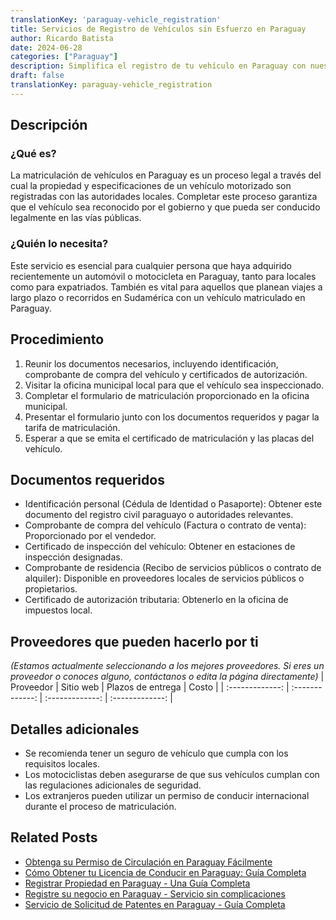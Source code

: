 ```yaml
---
translationKey: 'paraguay-vehicle_registration'
title: Servicios de Registro de Vehículos sin Esfuerzo en Paraguay
author: Ricardo Batista
date: 2024-06-28
categories: ["Paraguay"]
description: Simplifica el registro de tu vehículo en Paraguay con nuestra guía paso a paso. Asegúrate de que tu coche o motocicleta cumpla con las leyes locales.
draft: false
translationKey: paraguay-vehicle_registration
---
```


## Descripción
### ¿Qué es?
La matriculación de vehículos en Paraguay es un proceso legal a través del cual la propiedad y especificaciones de un vehículo motorizado son registradas con las autoridades locales. Completar este proceso garantiza que el vehículo sea reconocido por el gobierno y que pueda ser conducido legalmente en las vías públicas.

### ¿Quién lo necesita?
Este servicio es esencial para cualquier persona que haya adquirido recientemente un automóvil o motocicleta en Paraguay, tanto para locales como para expatriados. También es vital para aquellos que planean viajes a largo plazo o recorridos en Sudamérica con un vehículo matriculado en Paraguay.

## Procedimiento

1. Reunir los documentos necesarios, incluyendo identificación, comprobante de compra del vehículo y certificados de autorización.
2. Visitar la oficina municipal local para que el vehículo sea inspeccionado.
3. Completar el formulario de matriculación proporcionado en la oficina municipal.
4. Presentar el formulario junto con los documentos requeridos y pagar la tarifa de matriculación.
5. Esperar a que se emita el certificado de matriculación y las placas del vehículo.

## Documentos requeridos

- Identificación personal (Cédula de Identidad o Pasaporte): Obtener este documento del registro civil paraguayo o autoridades relevantes.
- Comprobante de compra del vehículo (Factura o contrato de venta): Proporcionado por el vendedor.
- Certificado de inspección del vehículo: Obtener en estaciones de inspección designadas.
- Comprobante de residencia (Recibo de servicios públicos o contrato de alquiler): Disponible en proveedores locales de servicios públicos o propietarios.
- Certificado de autorización tributaria: Obtenerlo en la oficina de impuestos local.

## Proveedores que pueden hacerlo por ti
_(Estamos actualmente seleccionando a los mejores proveedores. Si eres un proveedor o conoces alguno, contáctanos o edita la página directamente)_
| Proveedor      |     Sitio web   |     Plazos de entrega    |       Costo      |
| :-------------: | :-------------: |  :-------------: | :-------------: |

## Detalles adicionales

- Se recomienda tener un seguro de vehículo que cumpla con los requisitos locales.
- Los motociclistas deben asegurarse de que sus vehículos cumplan con las regulaciones adicionales de seguridad.
- Los extranjeros pueden utilizar un permiso de conducir internacional durante el proceso de matriculación.


## Related Posts

- [Obtenga su Permiso de Circulación en Paraguay Fácilmente](https://tramitit.com/es/guides/paraguay/permiso_de_circulación/)
- [Cómo Obtener tu Licencia de Conducir en Paraguay: Guía Completa](https://tramitit.com/es/guides/paraguay/licencia_de_conducir/)
- [Registrar Propiedad en Paraguay - Una Guía Completa](https://tramitit.com/es/guides/paraguay/registro_de_propiedad/)
- [Registre su negocio en Paraguay - Servicio sin complicaciones](https://tramitit.com/es/guides/paraguay/inscripción_en_el_registro_de_comercio/)
- [Servicio de Solicitud de Patentes en Paraguay - Guía Completa](https://tramitit.com/es/guides/paraguay/solicitud_de_patente_municipal/)